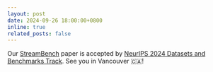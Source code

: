 ```yaml
---
layout: post
date: 2024-09-26 18:00:00+0800
inline: true
related_posts: false
---
```


Our [StreamBench](https://arxiv.org/abs/2406.08747) paper is accepted by [NeurIPS 2024 Datasets and Benchmarks Track](https://neurips.cc/Conferences/2024/CallForDatasetsBenchmarks). See you in Vancouver 🇨🇦!
